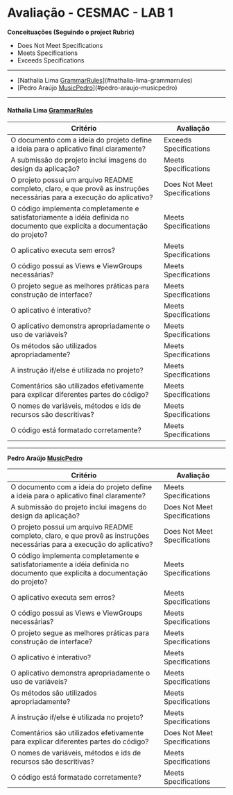# Avaliação - CESMAC - LAB 1

**Conceituações (Seguindo o project Rubric)**

- Does Not Meet Specifications
- Meets Specifications
- Exceeds Specifications

___
* [Nathalia Lima [GrammarRules](https://github.com/nathalialima/GrammarRules.git)](#nathalia-lima-grammarrules)
* [Pedro Araújo [MusicPedro](https://github.com/pedroaraujo20/MusicPedro)](#pedro-araujo-musicpedro)
___
#### Nathalia Lima [GrammarRules](https://github.com/nathalialima/GrammarRules.git)

| Critério                                                                              | Avaliação                   |
|---------------------------------------------------------------------------------------|-----------------------------|
| O documento com a ideia do projeto define a ideia para o aplicativo final claramente? | Exceeds Specifications |
| A submissão do projeto inclui imagens do design da aplicação?                         | Meets Specifications |
| O projeto possui um arquivo README completo, claro, e que provê as instruções necessárias para a execução do aplicativo?| Does Not Meet Specifications |
| O código implementa completamente e satisfatoriamente a idéia definida no documento que explicíta a documentação do projeto? | Meets Specifications |
| O aplicativo executa sem erros? | Meets Specifications |
| O código possui as Views e ViewGroups necessárias? | Meets Specifications |
| O projeto segue as melhores práticas para construção de interface? | Meets Specifications |
| O aplicativo é interativo? | Meets Specifications |
| O aplicativo demonstra apropriadamente o uso de variáveis? | Meets Specifications |
| Os métodos são utilizados apropriadamente? | Meets Specifications |
| A instrução if/else é utilizada no projeto? | Meets Specifications |
| Comentários são utilizados efetivamente para explicar diferentes partes do código? | Meets Specifications |
| O nomes de variáveis, métodos e ids de recursos são descritivas? | Meets Specifications |
| O código está formatado corretamente? | Meets Specifications |

___
**Pedro Araújo [MusicPedro](https://github.com/pedroaraujo20/MusicPedro)**

| Critério                                                                              | Avaliação                   |
|---------------------------------------------------------------------------------------|-----------------------------|
| O documento com a ideia do projeto define a ideia para o aplicativo final claramente? | Meets Specifications |
| A submissão do projeto inclui imagens do design da aplicação?                         | Does Not Meet Specifications |
| O projeto possui um arquivo README completo, claro, e que provê as instruções necessárias para a execução do aplicativo?| Does Not Meet Specifications |
| O código implementa completamente e satisfatoriamente a idéia definida no documento que explicíta a documentação do projeto? | Meets Specifications |
| O aplicativo executa sem erros? | Meets Specifications |
| O código possui as Views e ViewGroups necessárias? | Meets Specifications |
| O projeto segue as melhores práticas para construção de interface? | Meets Specifications |
| O aplicativo é interativo? | Meets Specifications |
| O aplicativo demonstra apropriadamente o uso de variáveis? | Meets Specifications |
| Os métodos são utilizados apropriadamente? | Meets Specifications |
| A instrução if/else é utilizada no projeto? | Meets Specifications |
| Comentários são utilizados efetivamente para explicar diferentes partes do código? | Does Not Meet Specifications |
| O nomes de variáveis, métodos e ids de recursos são descritivas? | Meets Specifications |
| O código está formatado corretamente? | Meets Specifications |
